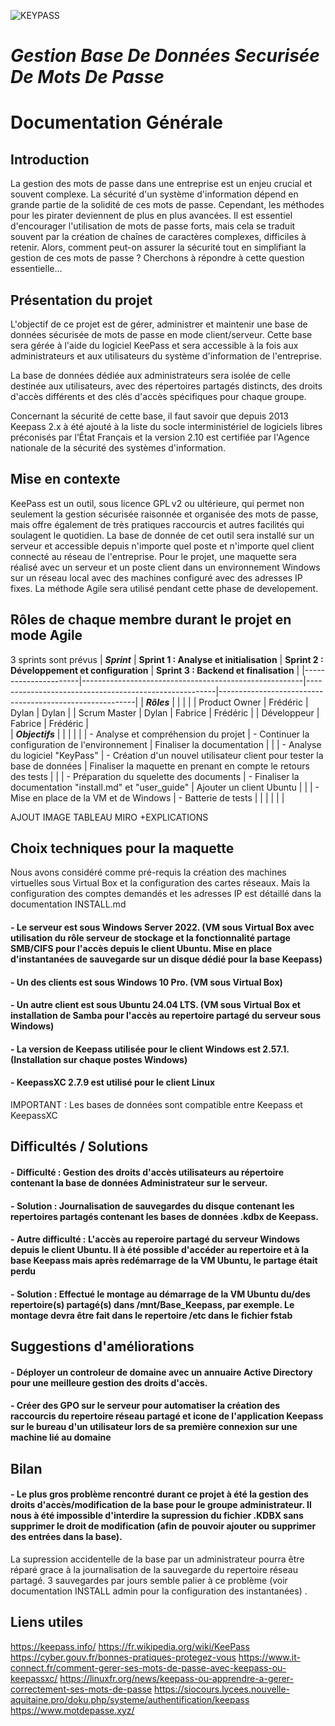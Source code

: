 ![KEYPASS](https://img.linuxfr.org/img/68747470733a2f2f6b6565706173732e696e666f2f696d616765732f69636f6e732f6b6565706173735f333232783133322e706e67/keepass_322x132.png)

# _**Gestion Base De Données Securisée De Mots De Passe**_

# Documentation Générale

## Introduction

La gestion des mots de passe dans une entreprise est un enjeu crucial et souvent complexe. La sécurité d'un système d'information dépend en grande partie de la solidité de ces mots de passe. Cependant, les méthodes pour les pirater deviennent de plus en plus avancées. Il est essentiel d'encourager l'utilisation de mots de passe forts, mais cela se traduit souvent par la création de chaînes de caractères complexes, difficiles à retenir. Alors, comment peut-on assurer la sécurité tout en simplifiant la gestion de ces mots de passe ? Cherchons à répondre à cette question essentielle...

## Présentation du projet 

L'objectif de ce projet est de gérer, administrer et maintenir une base de données sécurisée de mots de passe en mode client/serveur. Cette base sera gérée à l'aide du logiciel KeePass et sera accessible à la fois aux administrateurs et aux utilisateurs du système d'information de l'entreprise.

La base de données dédiée aux administrateurs sera isolée de celle destinée aux utilisateurs, avec des répertoires partagés distincts, des droits d'accès différents et des clés d'accès spécifiques pour chaque groupe.

Concernant la sécurité de cette base, il faut savoir que depuis 2013 Keepass 2.x à été ajouté à la liste du socle interministériel de logiciels libres préconisés par l’État Français et la version 2.10 est certifiée par l'Agence nationale de la sécurité des systèmes d'information.


##  Mise en contexte

KeePass est un outil, sous licence GPL v2 ou ultérieure, qui permet non seulement la gestion sécurisée raisonnée et organisée des mots de passe, mais offre également de très pratiques raccourcis et autres facilités qui soulagent le quotidien.
La base de donnée de cet outil sera installé sur un serveur et accessible depuis n'importe quel poste et n'importe quel client connecté au réseau de l'entreprise.
Pour le projet, une maquette sera réalisé avec un serveur et un poste client dans un environnement Windows sur un réseau local avec des machines configuré avec des adresses IP fixes.
La méthode Agile sera utilisé pendant cette phase de developement.

## Rôles de chaque membre durant le projet en mode Agile

3 sprints sont prévus
| _**Sprint**_           | **Sprint 1 : Analyse et initialisation**              | **Sprint 2 : Développement et configuration**          | **Sprint 3 : Backend et finalisation**                  |
|----------------------|-------------------------------------------------------|-------------------------------------------------------|---------------------------------------------------------|
| _**Rôles**_            |                                                       |                                                       |                                                         |
| Product Owner        | Frédéric                                               | Dylan                                                 | Dylan                                                  |
| Scrum Master         | Dylan                                                  | Fabrice                                               | Frédéric                                                 |
| Développeur          | Fabrice                                                | Frédéric                                              |                    
| _**Objectifs**_        |                                                       |                                                       |                                                  |
|                      | - Analyse et compréhension du projet | - Continuer la configuration de l'environnement                          |  Finaliser la documentation                      |
|                       | - Analyse du logiciel "KeyPass"      | - Création d'un nouvel utilisateur client pour tester la base de données | Finaliser la maquette en prenant en compte le retours des tests               |
|                       | - Préparation du squelette des documents | - Finaliser la documentation "install.md" et "user_guide" |   Ajouter un client Ubuntu                                                     |
|                       | - Mise en place de la VM et de Windows | - Batterie de tests                         |                                                                               |
|                      |                                                       |                                                                                                           |




AJOUT IMAGE TABLEAU MIRO +EXPLICATIONS





## Choix techniques pour la maquette

Nous avons considéré comme pré-requis la création des machines virtuelles sous Virtual Box et la configuration des cartes réseaux.
Mais la configuration des comptes demandés et les adresses IP est détaillé dans la documentation INSTALL.md

#### - Le serveur est sous **Windows Server 2022**. (VM sous Virtual Box avec utilisation du rôle serveur de stockage et la fonctionnalité partage SMB/CIFS pour l'accès depuis le client Ubuntu. Mise en place d'instantanées de sauvegarde sur un disque dédié pour la base Keepass)
#### - Un des clients est sous **Windows 10 Pro**. (VM sous Virtual Box)
#### - Un autre client est sous **Ubuntu 24.04 LTS**. (VM sous Virtual Box et installation de Samba pour l'accès au repertoire partagé du serveur sous Windows)
#### - La version de **Keepass** utilisée pour le client Windows est **2.57.1**. (Installation sur chaque postes Windows)
#### - KeepassXC 2.7.9 est utilisé pour le client Linux

IMPORTANT : Les bases de données sont compatible entre Keepass et KeepassXC

## Difficultés / Solutions

#### - **Difficulté :** Gestion des droits d'accès utilisateurs au répertoire contenant la base de données Administrateur sur le serveur.
#### - **Solution :** Journalisation de sauvegardes du disque contenant les repertoires partagés contenant les bases de données .kdbx de Keepass.

#### - **Autre difficulté :** L'accès au reperoire partagé du serveur Windows depuis le client Ubuntu. Il à été possible d'accéder au repertoire et à la base Keepass mais après redémarrage de la VM Ubuntu, le partage était perdu
#### - **Solution :** Effectué le montage au démarrage de la VM Ubuntu du/des repertoire(s) partagé(s) dans /mnt/Base_Keepass,  par exemple. Le montage devra être fait dans le repertoire /etc dans le fichier fstab

## Suggestions d'améliorations

#### - Déployer un controleur de domaine avec un annuaire **Active Directory** pour une meilleure gestion des droits d'accès.
#### - Créer des GPO sur le serveur pour automatiser la création des raccourcis du repertoire réseau partagé et icone de l'application Keepass sur le bureau d'un utilisateur lors de sa première connexion sur une machine lié au domaine


## Bilan

#### - Le plus gros problème rencontré durant ce projet à été la gestion des droits d'accès/modification de la base pour le groupe administrateur. Il nous à été impossible d'interdire la supression du fichier .KDBX sans supprimer le droit de modification (afin de pouvoir ajouter ou supprimer des entrées dans la base).
La supression accidentelle de la base par un administrateur pourra être réparé grace à la journalisation de la sauvegarde du repertoire réseau partagé.
3 sauvegardes par jours semble palier à ce problème (voir documentation INSTALL admin pour la configuration des instantanées) .


## Liens utiles

https://keepass.info/
https://fr.wikipedia.org/wiki/KeePass
https://cyber.gouv.fr/bonnes-pratiques-protegez-vous
https://www.it-connect.fr/comment-gerer-ses-mots-de-passe-avec-keepass-ou-keepassxc/
https://linuxfr.org/news/keepass-ou-apprendre-a-gerer-correctement-ses-mots-de-passe
https://siocours.lycees.nouvelle-aquitaine.pro/doku.php/systeme/authentification/keepass
https://www.motdepasse.xyz/

